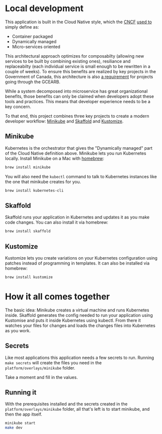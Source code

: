 # Local development

This application is built in the Cloud Native style, which the [CNCF](https://www.cncf.io) [used to](https://web.archive.org/web/20180401091110/https://www.cncf.io/about/charter/) simply define as:

* Container packaged
* Dynamically managed
* Micro-services oriented

 This architectural approach optimizes for composabilty (allowing new services to be built by combining existing ones), resiliance and replaceabilty (each individual service is small enough to be rewritten in a couple of weeks). To ensure this benefits are realized by key projects in the Government of Canada, this architecture is also [a requirement](https://www.tbs-sct.gc.ca/pol/doc-eng.aspx?id=15249#claC.2.3.10) for projects going through the GCEARB.

While a system decomposed into microservice has great organizational benefits, those benefits can only be claimed when developers adopt these tools and practices. This means that developer experience needs to be a key concern.

To that end, this project combines three key projects to create a modern developer workflow: [Minikube](https://minikube.sigs.k8s.io) and [Skaffold](https://skaffold.dev) and [Kustomize]().

## Minikube

Kubernetes is the orchestrator that gives the "Dynamically managed" part of the Cloud Native definition above. Minikube lets you run Kubernetes locally. Install Minikube on a Mac with [homebrew](https://brew.sh):

```sh
brew install minikube
```

You will also need the `kubectl` command to talk to Kubernetes instances like the one that minikube creates for you.

```sh
brew install kubernetes-cli
```

## Skaffold

Skaffold runs your application in Kubernetes and updates it as you make code changes. You can also install it via homebrew:

```sh
brew install skaffold
```

## Kustomize

Kustomize lets you create variations on your Kubernetes configuration using patches instead of programming in templates. It can also be installed via homebrew:

```sh
brew install kustomize
```

# How it all comes together

The basic idea: Minikube creates a virtual machine and runs Kubernetes inside. Skaffold generates the config needed to run your application using Kustomise and puts it inside Kubernetes using kubectl. From there it watches your files for changes and loads the changes files into Kubernetes as you work.

## Secrets

Like most applications this application needs a few secrets to run.
Running `make secrets` will create the files you need in the `platform/overlays/minikube` folder.

Take a moment and fill in the values.

## Running it

With the prerequisites installed and the secrets created in the `platform/overlays/minikube` folder, all that's left is to start minikube, and then the app itself.

```bash
minikube start
make dev
```
